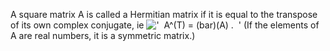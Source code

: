 A square matrix A is called a Hermitian matrix if it is equal to the
transpose of its own complex conjugate, ie
!['  A\^(T) = (bar)(A) .  '](../dictionary/equation_images/2695.1..png)
(If the elements of A are real numbers, it is a symmetric matrix.)
